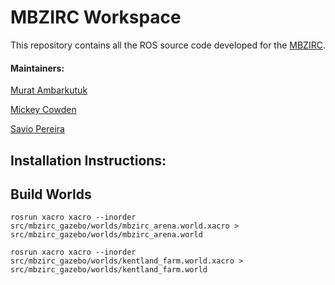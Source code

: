 # MBZIRC Workspace

This repository contains all the ROS source code developed for the [MBZIRC](http://www.mbzirc.com).

#### Maintainers:
[Murat Ambarkutuk](https://github.com/eroniki)

[Mickey Cowden](https://github.com/mickey13)

[Savio Pereira](https://github.com/JesusSaves747)

## Installation Instructions:

## Build Worlds

    rosrun xacro xacro --inorder src/mbzirc_gazebo/worlds/mbzirc_arena.world.xacro > src/mbzirc_gazebo/worlds/mbzirc_arena.world

    rosrun xacro xacro --inorder src/mbzirc_gazebo/worlds/kentland_farm.world.xacro > src/mbzirc_gazebo/worlds/kentland_farm.world

